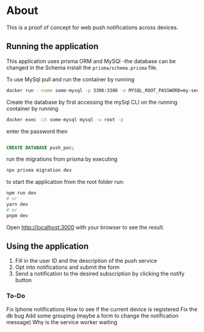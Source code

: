 # About

This is a proof of concept for web push notifications across devices.

## Running the application

This application uses prisma ORM and MySQl -the database can be changed in the Schema install the `prisma/schema.prisma` file.

To use MySql pull and run the container by running

```bash
docker run --name some-mysql -p 3306:3306 -e MYSQL_ROOT_PASSWORD=my-secret-pw -d mysql

```

Create the database by first accessing the mySql CLI on the running container by running

```bash
docker exec -it some-mysql mysql -u root -p
```

enter the password then

```SQL

CREATE DATABASE push_poc;
```

run the migrations from prisma by executing

```bash
npx prisma migration dev
```

to start the application from the root folder run:

```bash
npm run dev
# or
yarn dev
# or
pnpm dev
```

Open [http://localhost:3000](http://localhost:3000) with your browser to see the result.

## Using the application

1. Fill in the user ID and the description of the push service
2. Opt into notifications and submit the form
3. Send a notification to the desired subscription by clicking the notify button

### To-Do

Fix Iphone notifications
How to see if the current device is registered
Fix the db bug
Add some grouping (maybe a form to change the notification message)
Why is the service worker waiting
